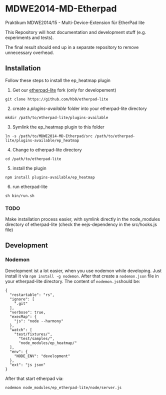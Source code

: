MDWE2014-MD-Etherpad
====================

Praktikum MDWE2014/15 - Multi-Device-Extension für EtherPad lite

This Repository will host documentation and development stuff (e.g. experiments and tests).

The final result should end up in a separate repository to remove unnecessary overhead.

## Installation
Follow these steps to install the ep_heatmap plugin

1. Get our [etherpad-lite](https://github.com/hb0/etherpad-lite) fork (only for developement)
```
git clone https://github.com/hb0/etherpad-lite
```

2. create a *plugins-available* folder into your etherpad-lite directory
```
mkdir /path/to/etherpad-lite/plugins-available
```

3. Symlink the ep_heatmap plugin to this folder
```
ln -s /path/to/MDWE2014-MD-Etherpad/src /path/to/etherpad-lite/plugins-available/ep_heatmap
```

4. Change to etherpad-lite directory
```
cd /path/to/etherpad-lite
```

5. install the plugin
```
npm install plugins-available/ep_heatmap
```

6. run etherpad-lite
```
sh bin/run.sh
```

### TODO
Make installation process easier, with symlink directly in the node_modules directory of etherpad-lite
(check the eejs-dependency in the src/hooks.js file)

## Development
### Nodemon
Development ist a lot easier, when you use nodemon while developing. 
Just install it via ```npm install -g nodemon```.
After that create a ```nodemon.json``` file in your etherpad-lite directory. The
content of ```nodemon.js```should be:
```
{
  "restartable": "rs",
  "ignore": [
    ".git"
  ],
  "verbose": true,
  "execMap": {
    "js": "node --harmony"
  },
  "watch": [
    "test/fixtures/",
      "test/samples/",
      "node_modules/ep_heatmap/"
  ],
  "env": {
    "NODE_ENV": "development"
  },
  "ext": "js json"
}
```

After that start etherpad via:
```
nodemon node_modules/ep_etherpad-lite/node/server.js
```
